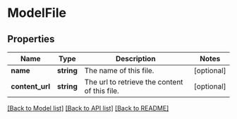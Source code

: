 # ModelFile

## Properties
Name | Type | Description | Notes
------------ | ------------- | ------------- | -------------
**name** | **string** | The name of this file. | [optional] 
**content_url** | **string** | The url to retrieve the content of this file. | [optional] 

[[Back to Model list]](../README.md#documentation-for-models) [[Back to API list]](../README.md#documentation-for-api-endpoints) [[Back to README]](../README.md)


